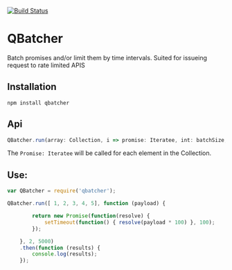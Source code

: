 [![Build Status](https://travis-ci.org/maephisto/qbatcher.svg?branch=master)](https://travis-ci.org/maephisto/qbatcher)

# QBatcher

Batch promises and/or limit them by time intervals.
Suited for issueing request to rate limited APIS

## Installation

``` 
npm install qbatcher
```

## Api

```js
QBatcher.run(array: Collection, i => promise: Iteratee, int: batchSize, int: intervalLimit (milliseconds) )
```

The `Promise: Iteratee` will be called for each element in the Collection.

## Use:

```js
var QBatcher = require('qbatcher');

QBatcher.run([ 1, 2, 3, 4, 5], function (payload) {

        return new Promise(function(resolve) {
            setTimeout(function() { resolve(payload * 100) }, 100);
        });

    }, 2, 5000)
    .then(function (results) {
        console.log(results);
    });
```